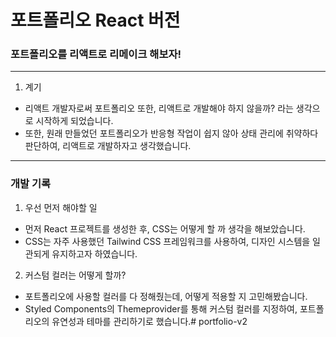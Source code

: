 # 포트폴리오 React 버전

### 포트폴리오를 리액트로 리메이크 해보자!

---

1. 계기

- 리액트 개발자로써 포트폴리오 또한, 리액트로 개발해야 하지 않을까? 라는 생각으로 시작하게 되었습니다.
- 또한, 원래 만들었던 포트폴리오가 반응형 작업이 쉽지 않아 상태 관리에 취약하다 판단하여, 리액트로 개발하자고 생각했습니다.

---

### 개발 기록
1. 우선 먼저 해야할 일
 - 먼저 React 프로젝트를 생성한 후, CSS는 어떻게 할 까 생각을 해보았습니다.
 - CSS는 자주 사용했던 Tailwind CSS 프레임워크를 사용하여, 디자인 시스템을 일관되게 유지하고자 하였습니다.

2. 커스텀 컬러는 어떻게 할까?
 - 포트폴리오에 사용할 컬러를 다 정해줬는데, 어떻게 적용할 지 고민해봤습니다.
 - Styled Components의 Themeprovider를 통해 커스텀 컬러를 지정하여, 포트폴리오의 유연성과 테마를 관리하기로 했습니다.# portfolio-v2
